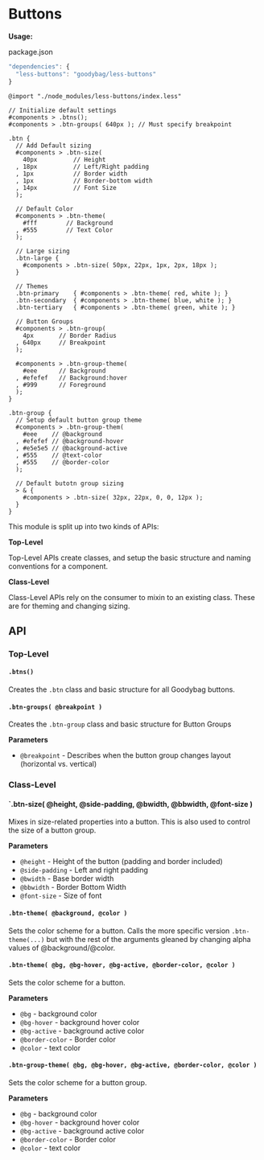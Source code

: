 # Buttons

__Usage:__

package.json

```javascript
"dependencies": {
  "less-buttons": "goodybag/less-buttons"
}
```

```less
@import "./node_modules/less-buttons/index.less"

// Initialize default settings
#components > .btns();
#components > .btn-groups( 640px ); // Must specify breakpoint

.btn {
  // Add Default sizing
  #components > .btn-size(
    40px          // Height
  , 18px          // Left/Right padding
  , 1px           // Border width
  , 1px           // Border-bottom width
  , 14px          // Font Size
  );

  // Default Color
  #components > .btn-theme(
    #fff        // Background
  , #555        // Text Color
  );

  // Large sizing
  .btn-large {
    #components > .btn-size( 50px, 22px, 1px, 2px, 18px );    
  }

  // Themes
  .btn-primary    { #components > .btn-theme( red, white ); }
  .btn-secondary  { #components > .btn-theme( blue, white ); }
  .btn-tertiary   { #components > .btn-theme( green, white ); }

  // Button Groups
  #components > .btn-group(
    4px       // Border Radius
  , 640px     // Breakpoint
  );

  #components > .btn-group-theme(
    #eee      // Background
  , #efefef   // Background:hover
  , #999      // Foreground
  );
}

.btn-group {
  // Setup default button group theme
  #components > .btn-group-them(
    #eee    // @background
  , #efefef // @background-hover
  , #e5e5e5 // @background-active
  , #555    // @text-color
  , #555    // @border-color
  );

  // Default butotn group sizing
  > & {
    #components > .btn-size( 32px, 22px, 0, 0, 12px );
  }
}
```

This module is split up into two kinds of APIs:

__Top-Level__

Top-Level APIs create classes, and setup the basic structure and naming conventions for a component.

__Class-Level__

Class-Level APIs rely on the consumer to mixin to an existing class. These are for theming and changing sizing.

## API

### Top-Level

#### `.btns()`

Creates the `.btn` class and basic structure for all Goodybag buttons.

#### `.btn-groups( @breakpoint )`

Creates the `.btn-group` class and basic structure for Button Groups

__Parameters__

* `@breakpoint` - Describes when the button group changes layout (horizontal vs. vertical)

### Class-Level

#### `.btn-size( @height, @side-padding, @bwidth, @bbwidth, @font-size )

Mixes in size-related properties into a button. This is also used to control the size of a button group.

__Parameters__

* `@height` - Height of the button (padding and border included)
* `@side-padding` - Left and right padding
* `@bwidth` - Base border width
* `@bbwidth` - Border Bottom Width
* `@font-size` - Size of font

#### `.btn-theme( @background, @color )`

Sets the color scheme for a button. Calls the more specific version `.btn-theme(...)` but with the rest of the arguments gleaned by changing alpha values of @background/@color.

#### `.btn-theme( @bg, @bg-hover, @bg-active, @border-color, @color )`

Sets the color scheme for a button.

__Parameters__

* `@bg` - background color
* `@bg-hover` - background hover color
* `@bg-active` - background active color
* `@border-color` - Border color
* `@color` - text color

#### `.btn-group-theme( @bg, @bg-hover, @bg-active, @border-color, @color )`

Sets the color scheme for a button group.

__Parameters__

* `@bg` - background color
* `@bg-hover` - background hover color
* `@bg-active` - background active color
* `@border-color` - Border color
* `@color` - text color